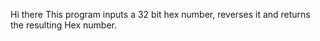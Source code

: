 Hi there
This program inputs a 32 bit hex number, reverses it and returns the resulting Hex number.

